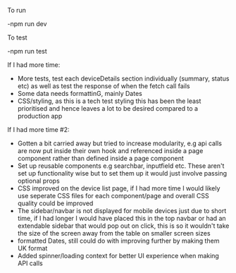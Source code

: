 To run

-npm run dev

To test

-npm run test

If I had more time:

- More tests, test each deviceDetails section individually (summary, status etc) as well as test the response of when the fetch call fails
- Some data needs formattinG, mainly Dates
- CSS/styling, as this is a tech test styling this has been the least prioritised and hence leaves a lot to be desired compared to a production app

If I had more time #2:

- Gotten a bit carried away but tried to increase modularity, e.g api calls are now put inside their own hook and referenced inside a page component rather than defined inside a page component
- Set up reusable components e.g searchbar, inputfield etc. These aren't set up functionality wise but to set them up it would just involve passing optional props
- CSS improved on the device list page, if I had more time I would likely use seperate CSS files for each component/page and overall CSS quality could be improved
- The sidebar/navbar is not displayed for mobile devices just due to short time, if I had longer I would have placed this in the top navbar or had an extendable sidebar that would pop out on click, this is so it wouldn't take the size of the screen away from the table on smaller screen sizes
- formatted Dates, still could do with improving further by making them UK format
- Added spinner/loading context for better UI experience when making API calls
